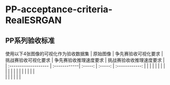 # PP-acceptance-criteria-RealESRGAN
## PP系列验收标准
使用以下4张图像的可视化作为验收数据集
| 原始图像              | 争先赛验收可视化要求      | 挑战赛验收可视化要求 | 争先赛验收推理速度要求  | 挑战赛验收收推理速度要求 | 
| :------------------- | :------------| :-----: | :-----: | :------------: |
|       |          |       |       |        | 
|       |          |       |       |        | 
|       |          |       |       |        |  
|       |          |       |       |        | 
